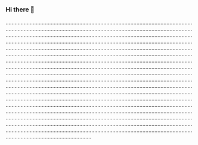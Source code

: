 ### Hi there 👋

.................................................................................................................................................................................................................................................................................................................................................................................................................................................................................................................................................................................................................................................................................................................................................................................................................................................................................................................................................................................................................................................................................................................................................................................................................................................................................................................................................................................................................................................................................................................................................................................................................................................................................................................................................................................................................................................................................................................................................................................................................................................................................................................................................................................................................................................................................................................................................................................